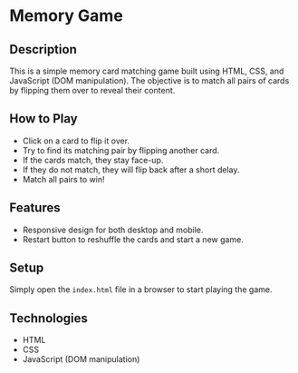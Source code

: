 # Memory Game

## Description
This is a simple memory card matching game built using HTML, CSS, and JavaScript (DOM manipulation). The objective is to match all pairs of cards by flipping them over to reveal their content.

## How to Play
- Click on a card to flip it over.
- Try to find its matching pair by flipping another card.
- If the cards match, they stay face-up.
- If they do not match, they will flip back after a short delay.
- Match all pairs to win!

## Features
- Responsive design for both desktop and mobile.
- Restart button to reshuffle the cards and start a new game.

## Setup
Simply open the `index.html` file in a browser to start playing the game.

## Technologies
- HTML
- CSS
- JavaScript (DOM manipulation)
